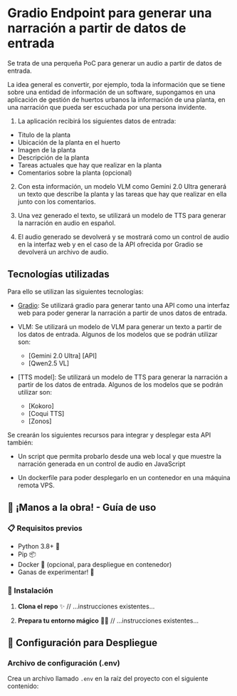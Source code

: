 # Gradio Endpoint para generar una narración a partir de datos de entrada

Se trata de una perqueña PoC para generar un audio a partir de datos de entrada.

La idea general es convertir, por ejemplo, toda la información que se tiene sobre una entidad de información de un software, supongamos en una aplicación de gestión de huertos urbanos la información de una planta, en una narración que pueda ser escuchada por una persona invidente.

1. La aplicación recibirá los siguientes datos de entrada:

- Titulo de la planta
- Ubicación de la planta en el huerto
- Imagen de la planta
- Descripción de la planta
- Tareas actuales que hay que realizar en la planta
- Comentarios sobre la planta (opcional)

2. Con esta información, un modelo VLM como Gemini 2.0 Ultra generará un texto que describe la planta y las tareas que hay que realizar en ella junto con los comentarios.

3. Una vez generado el texto, se utilizará un modelo de TTS para generar la narración en audio en español.

4. El audio generado se devolverá y se mostrará como un control de audio en la interfaz web y en el caso de la API ofrecida por Gradio se devolverá un archivo de audio.

## Tecnologías utilizadas

Para ello se utilizan las siguientes tecnologías:

- [Gradio](https://gradio.app/): Se utilizará gradio para generar tanto una API como una interfaz web para poder generar la narración a partir de unos datos de entrada.

- VLM: Se utilizará un modelo de VLM para generar un texto a partir de los datos de entrada. Algunos de los modelos que se podrán utilizar son:
    - [Gemini 2.0 Ultra] [API]
    - [Qwen2.5 VL]

- [TTS model]: Se utilizará un modelo de TTS para generar la narración a partir de los datos de entrada. Algunos de los modelos que se podrán utilizar son:
    - [Kokoro]
    - [Coqui TTS]
    - [Zonos]

Se crearán los siguientes recursos para integrar y desplegar esta API también:

* Un script que permita probarlo desde una web local y que muestre la narración generada en un control de audio en JavaScript

* Un dockerfile para poder desplegarlo en un contenedor en una máquina remota VPS.

## 🚀 ¡Manos a la obra! - Guía de uso

### 📋 Requisitos previos

- Python 3.8+ 🐍
- Pip 📦
- Docker 🐳 (opcional, para despliegue en contenedor)
- Ganas de experimentar! 💪

### 🔧 Instalación 

1. **Clona el repo** ✨
   // ...instrucciones existentes...

2. **Prepara tu entorno mágico** 🧙‍♂️
   // ...instrucciones existentes...

## 🔑 Configuración para Despliegue

### Archivo de configuración (.env)

Crea un archivo llamado `.env` en la raíz del proyecto con el siguiente contenido: